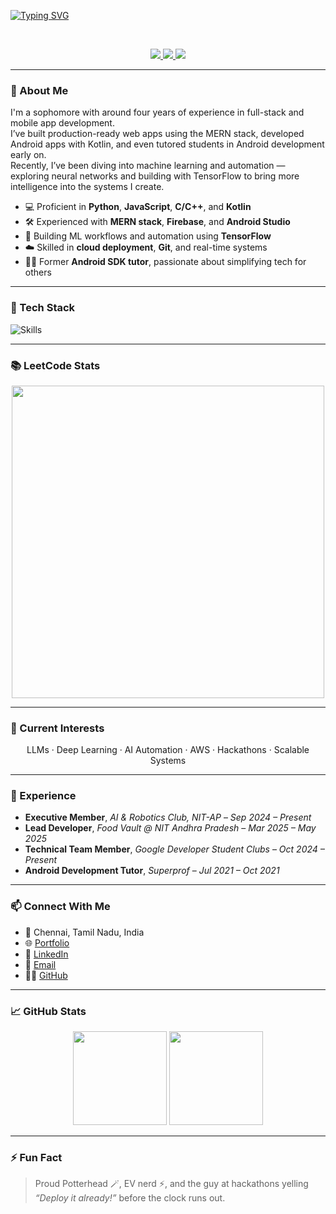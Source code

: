 [![Typing SVG](https://readme-typing-svg.demolab.com?font=Fira+Code&size=44&duration=3000&pause=3000&center=true&vCenter=true&width=1000&lines=Hey+I'm+Renganath+C+👋;Full-Stack+Dev+%7C+AI+Builder;Software+Developer;Let’s+build+something+awesome+🚀)](https://git.io/typing-svg)

‎ 

<p align="center">
  <a href="https://renganath.vercel.app" target="_blank">
    <img src="https://img.shields.io/badge/Portfolio-000000?style=for-the-badge&logo=vercel&logoColor=white" />
  </a>
  <a href="https://linkedin.com/in/renganathc" target="_blank">
    <img src="https://img.shields.io/badge/LinkedIn-0A66C2?style=for-the-badge&logo=linkedin&logoColor=white" />
  </a>
  <a href="mailto:rengnath1234@gmail.com" target="_blank">
    <img src="https://img.shields.io/badge/Gmail-D14836?style=for-the-badge&logo=gmail&logoColor=white" />
  </a>
</p>

---

### 🚀 About Me

I'm a sophomore with around four years of experience in full-stack and mobile app development.  
I’ve built production-ready web apps using the MERN stack, developed Android apps with Kotlin, and even tutored students in Android development early on.  
Recently, I’ve been diving into machine learning and automation — exploring neural networks and building with TensorFlow to bring more intelligence into the systems I create.

- 💻 Proficient in **Python**, **JavaScript**, **C/C++**, and **Kotlin**  
- 🛠️ Experienced with **MERN stack**, **Firebase**, and **Android Studio**  
- 🤖 Building ML workflows and automation using **TensorFlow**  
- ☁️ Skilled in **cloud deployment**, **Git**, and real-time systems  
- 🧑‍🏫 Former **Android SDK tutor**, passionate about simplifying tech for others

---

### 🧰 Tech Stack

![Skills](https://skillicons.dev/icons?i=python,js,react,nodejs,express,mongodb,cpp,c,androidstudio,kotlin,firebase,tensorflow,git,aws,azure)

---

### 📚 LeetCode Stats

<p align="center">
  <img src="https://leetcard.jacoblin.cool/renganathc?theme=dark" width="500" />
</p>

---

### 🧠 Current Interests

<p align="center">
  LLMs · Deep Learning · AI Automation · AWS · Hackathons · Scalable Systems
</p>


---

### 💼 Experience

- **Executive Member**, *AI & Robotics Club, NIT-AP* – *Sep 2024 – Present*  
- **Lead Developer**, *Food Vault @ NIT Andhra Pradesh* – *Mar 2025 – May 2025*  
- **Technical Team Member**, *Google Developer Student Clubs* – *Oct 2024 – Present*  
- **Android Development Tutor**, *Superprof* – *Jul 2021 – Oct 2021*

---

### 📫 Connect With Me

- 📍 Chennai, Tamil Nadu, India  
- 🌐 [Portfolio](https://renganath.vercel.app)  
- 💼 [LinkedIn](https://linkedin.com/in/renganathc)  
- 📧 [Email](mailto:rengnath1234@gmail.com)  
- 🧑‍💻 [GitHub](https://github.com/renganathc)

---

### 📈 GitHub Stats

<p align="center">
  <img src="https://github-readme-stats.vercel.app/api?username=renganathc&show_icons=true&theme=radical" height="150" />
  <img src="https://github-readme-stats.vercel.app/api/top-langs/?username=renganathc&layout=compact&theme=radical" height="150" />
</p>

---

### ⚡ Fun Fact

> Proud Potterhead 🪄, EV nerd ⚡, and the guy at hackathons yelling *“Deploy it already!”* before the clock runs out.
